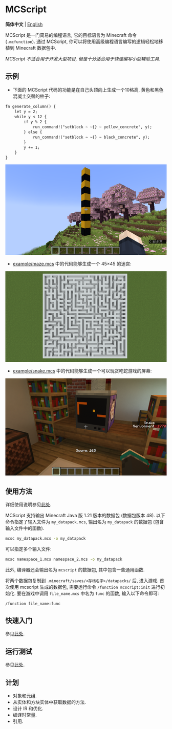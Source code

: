 # MCScript

**简体中文** | [English](README.md)

MCScript 是一门简易的编程语言, 它的目标语言为 Minecraft 命令 (`.mcfunction`). 通过 MCScript, 你可以将使用高级编程语言编写的逻辑轻松地移植到 Minecraft 数据包中. 

*MCScript 不适合用于开发大型项目, 但是十分适合用于快速编写小型辅助工具.*

## 示例

- 下面的 MCScript 代码的功能是在自己头顶向上生成一个10格高, 黄色和黑色混凝土交替的柱子: 
```
fn generate_column() {
    let y = 2;
    while y < 12 {
        if y % 2 {
            run_command!("setblock ~ ~{} ~ yellow_concrete", y);
        } else {
            run_command!("setblock ~ ~{} ~ black_concrete", y);
        }
        y += 1;
    }
}
```

![生成柱子](pictures/2024-07-22_14.37.48.png)

- [example/maze.mcs](example/maze.mcs) 中的代码能够生成一个 45×45 的迷宫: 

![生成迷宫](pictures/2024-07-24_00.51.23.png)

- [example/snake.mcs](example/snake.mcs) 中的代码能够生成一个可以玩贪吃蛇游戏的屏幕: 

![贪吃蛇](pictures/2024-07-28_17.02.57.png)

## 使用方法

详细使用说明参见[此处](usage.md). 

MCScript 支持输出 Minecraft Java 版 1.21 版本的数据包 (数据包版本 48). 以下命令指定了输入文件为 `my_datapack.mcs`, 输出名为 `my_datapack` 的数据包 (包含输入文件中的函数). 

```sh
mcsc my_datapack.mcs -o my_datapack
```

可以指定多个输入文件: 


```sh
mcsc namespace_1.mcs namespace_2.mcs -o my_datapack
```

此外, 编译器还会输出名为 `mcscript` 的数据包, 其中包含一些通用函数. 

将两个数据包复制到 `.minecraft/saves/<存档名字>/datapacks/` 后, 进入游戏. 首次使用 mcscript 生成的数据包, 需要运行命令 `/function mcscript:init` 进行初始化. 要在游戏中调用 `file_name.mcs` 中名为 `func` 的函数, 输入以下命令即可: 

```
/function file_name:func
```

## 快速入门

参见[此处](MCScript.md). 

## 运行测试

参见[此处](test.md). 

## 计划

- 对象和元组. 
- 从实体和方块实体中获取数据的方法. 
- 设计 IR 和优化. 
- 编译时常量. 
- 引用. 